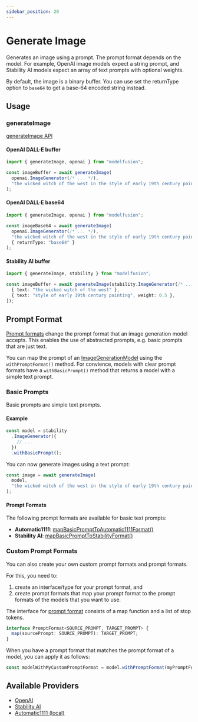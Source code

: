 ```yaml
---
sidebar_position: 20
---
```


# Generate Image

Generates an image using a prompt. The prompt format depends on the model.
For example, OpenAI image models expect a string prompt, and Stability AI models expect an array of text prompts with optional weights.

By default, the image is a binary buffer. You can use set the returnType option to `base64` to get a base-64 encoded string instead.

## Usage

### generateImage

[generateImage API](/api/modules#generateimage)

#### OpenAI DALL·E buffer

```ts
import { generateImage, openai } from "modelfusion";

const imageBuffer = await generateImage(
  openai.ImageGenerator(/* ... */),
  "the wicked witch of the west in the style of early 19th century painting"
);
```

#### OpenAI DALL·E base64

```ts
import { generateImage, openai } from "modelfusion";

const imageBase64 = await generateImage(
  openai.ImageGenerator(/* ... */),
  "the wicked witch of the west in the style of early 19th century painting",
  { returnType: "base64" }
);
```

#### Stability AI buffer

```ts
import { generateImage, stability } from "modelfusion";

const imageBuffer = await generateImage(stability.ImageGenerator(/* ... */), [
  { text: "the wicked witch of the west" },
  { text: "style of early 19th century painting", weight: 0.5 },
]);
```

## Prompt Format

[Prompt formats](/api/interfaces/PromptFormat) change the prompt format that an image generation model accepts.
This enables the use of abstracted prompts, e.g. basic prompts that are just text.

You can map the prompt of an [ImageGenerationModel](/api/interfaces/ImageGenerationModel) using the `withPromptFormat()` method. For convience, models with clear prompt formats have a `withBasicPrompt()` method that returns a model with a simple text prompt.

### Basic Prompts

Basic prompts are simple text prompts.

#### Example

```ts
const model = stability
  .ImageGenerator({
    // ...
  })
  .withBasicPrompt();
```

You can now generate images using a text prompt:

```ts
const image = await generateImage(
  model,
  "the wicked witch of the west in the style of early 19th century painting"
);
```

#### Prompt Formats

The following prompt formats are available for basic text prompts:

- **Automatic1111**: [mapBasicPromptToAutomatic1111Format()](/api/modules#mapbasicprompttoautomatic1111format)
- **Stability AI**: [mapBasicPromptToStabilityFormat()](/api/modules#mapbasicprompttostabilityformat)

### Custom Prompt Formats

You can also create your own custom prompt formats and prompt formats.

For this, you need to:

1. create an interface/type for your prompt format, and
2. create prompt formats that map your prompt format to the prompt formats of the models that you want to use.

The interface for [prompt format](/api/interfaces/PromptFormat) consists of a map function
and a list of stop tokens.

```ts
interface PromptFormat<SOURCE_PROMPT, TARGET_PROMPT> {
  map(sourcePrompt: SOURCE_PROMPT): TARGET_PROMPT;
}
```

When you have a prompt format that matches the prompt format of a model, you can apply it as follows:

```ts
const modelWithMyCustomPromptFormat = model.withPromptFormat(myPromptFormat);
```

## Available Providers

- [OpenAI](/integration/model-provider/openai)
- [Stability AI](/integration/model-provider/stability)
- [Automatic1111 (local)](/integration/model-provider/automatic1111)
